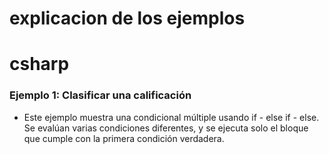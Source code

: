 # explicacion de los ejemplos
# csharp
### Ejemplo 1: Clasificar una calificación 
- Este ejemplo muestra una condicional múltiple usando if - else if - else. Se evalúan varias condiciones diferentes, y se ejecuta solo el bloque que cumple con la primera condición verdadera.